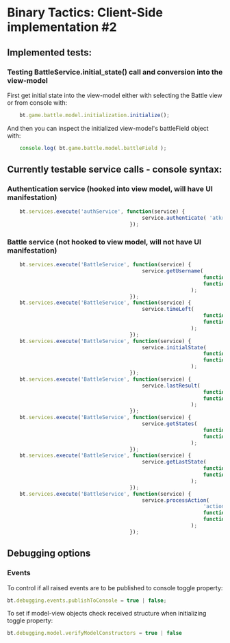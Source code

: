# Binary Tactics: Client-Side implementation #2




## Implemented tests:

### Testing BattleService.initial_state() call and conversion into the view-model

First get initial state into the view-model either with selecting the Battle view or from console with:
```javascript
    bt.game.battle.model.initialization.initialize();
```

And then you can inspect the initialized view-model's battleField object with:
```javascript
    console.log( bt.game.battle.model.battleField );
```




## Currently testable service calls - console syntax:

### Authentication service (hooked into view model, will have UI manifestation)

```javascript
    bt.services.execute('authService', function(service) {
                                            service.authenticate( 'atkr', 'atkr2', function() { alert("Success"); }, function() { alert("Fail!"); } );
                                        });
```

### Battle service (not hooked to view model, will not have UI manifestation)

```javascript
    bt.services.execute('BattleService', function(service) {
                                            service.getUsername(
                                                                function(data) { console.log("Success:"); console.log(data); },
                                                                function(data) { console.log("Fail:"); console.log(data); }
                                                            );
                                        });
    bt.services.execute('BattleService', function(service) {
                                            service.timeLeft(
                                                                function(data) { console.log("Success:"); console.log(data); },
                                                                function(data) { console.log("Fail:"); console.log(data); }
                                                            );
                                        });
    bt.services.execute('BattleService', function(service) {
                                            service.initialState(
                                                                function(data) { console.log("Success:"); console.log(data); },
                                                                function(data) { console.log("Fail:"); console.log(data); }
                                                            );
                                        });
    bt.services.execute('BattleService', function(service) {
                                            service.lastResult(
                                                                function(data) { console.log("Success:"); console.log(data); },
                                                                function(data) { console.log("Fail:"); console.log(data); }
                                                            );
                                        });
    bt.services.execute('BattleService', function(service) {
                                            service.getStates(
                                                                function(data) { console.log("Success:"); console.log(data); },
                                                                function(data) { console.log("Fail:"); console.log(data); }
                                                            );
                                        });
    bt.services.execute('BattleService', function(service) {
                                            service.getLastState(
                                                                function(data) { console.log("Success:"); console.log(data); },
                                                                function(data) { console.log("Fail:"); console.log(data); }
                                                            );
                                        });
    bt.services.execute('BattleService', function(service) {
                                            service.processAction(
                                                                'action type',
                                                                function(data) { console.log("Success:"); console.log(data); },
                                                                function(data) { console.log("Fail:"); console.log(data); }
                                                            );
                                        });
```




## Debugging options

### Events

To control if all raised events are to be published to console toggle property:
```javascript
bt.debugging.events.publishToConsole = true | false;
```

To set if model-view objects check received structure when initializing toggle property:
```javascript
bt.debugging.model.verifyModelConstructors = true | false
```


